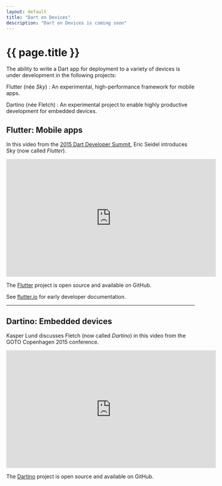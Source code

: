 ```yaml
---
layout: default
title: "Dart on Devices"
description: "Dart on Devices is coming soon"
---
```


# {{ page.title }}

The ability to write a Dart app for deployment to a variety of devices is under
development in the following projects:

Flutter (née _Sky_)
: An experimental, high-performance framework for mobile apps.

Dartino (née Fletch)
: An experimental project to enable highly productive development
  for embedded devices.


## Flutter: Mobile apps

In this video from the [2015 Dart Developer Summit](/events/2015/summit/),
Eric Seidel introduces Sky (now called _Flutter_).

<iframe width="560" height="315" src="https://www.youtube.com/embed/PnIWl33YMwA?list=PLOU2XLYxmsIIQorIS8gagUiMau9S84vZV" frameborder="0" allowfullscreen></iframe><br>

The [Flutter](https://github.com/flutter/engine)
project is open source and available on GitHub.

See [flutter.io](http://flutter.io) for early developer documentation.

<hr>

## Dartino: Embedded devices

Kasper Lund discusses Fletch (now called _Dartino_) in this video from the
GOTO Copenhagen 2015 conference.

<iframe width="560" height="315" src="https://www.youtube.com/embed/Hx2iGEAvZRk" frameborder="0" allowfullscreen></iframe><br>

The [Dartino](https://github.com/dartino/sdk)
project is open source and available on GitHub.
